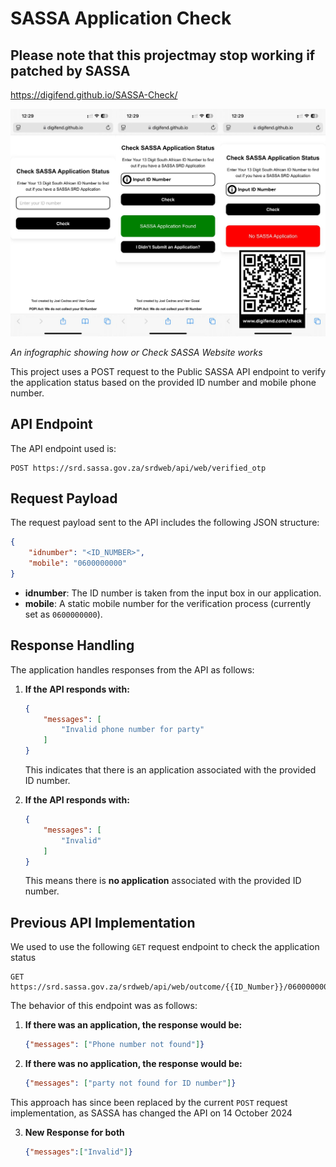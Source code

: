 # SASSA Application Check

## Please note that this projectmay stop working if patched by SASSA
https://digifend.github.io/SASSA-Check/

![Check SASSA Infographic](https://raw.githubusercontent.com/Digifend/SASSA-Check/main/images/CheckSASSAInfographic.png)

*An infographic showing how or Check SASSA Website works*


This project uses a POST request to the Public SASSA API endpoint to verify the application status based on the provided ID number and mobile phone number.

## API Endpoint

The API endpoint used is:

```
POST https://srd.sassa.gov.za/srdweb/api/web/verified_otp
```

## Request Payload

The request payload sent to the API includes the following JSON structure:

```json
{
    "idnumber": "<ID_NUMBER>",
    "mobile": "0600000000"
}
```

- **idnumber**: The ID number is taken from the input box in our application.
- **mobile**: A static mobile number for the verification process (currently set as `0600000000`).

## Response Handling

The application handles responses from the API as follows:

1. **If the API responds with:**

    ```json
    {
        "messages": [
            "Invalid phone number for party"
        ]
    }
    ```

   This indicates that there is an application associated with the provided ID number.

2. **If the API responds with:**

    ```json
    {
        "messages": [
            "Invalid"
        ]
    }
    ```

   This means there is **no application** associated with the provided ID number.

## Previous API Implementation

We used to use the following `GET` request endpoint to check the application status

```
GET https://srd.sassa.gov.za/srdweb/api/web/outcome/{{ID_Number}}/0600000000
```

The behavior of this endpoint was as follows:

1. **If there was an application, the response would be:**

    ```json
    {"messages": ["Phone number not found"]}
    ```

2. **If there was no application, the response would be:**

    ```json
    {"messages": ["party not found for ID number"]}
    ```

This approach has since been replaced by the current `POST` request implementation, as SASSA has changed the API on 14 October 2024

3. **New Response for both**

    ```json
    {"messages":["Invalid"]}
    ```
